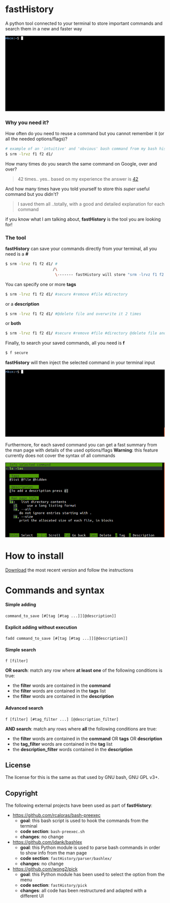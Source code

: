 # fastHistory

A python tool connected to your terminal to store important commands and search them in a new and faster way

![Search sample](images/search.gif)

### Why you need it?

How often do you need to reuse a command but you cannot remember it (or all the needed options/flags)?

```sh
# example of an 'intuitive' and 'obvious' bash command from my bash history
$ srm -lrvz f1 f2 d1/
```

How many times do you search the same command on Google, over and over? 

> 42 times..  yes..  based on my experience the answer is [42](https://www.independent.co.uk/life-style/history/42-the-answer-to-life-the-universe-and-everything-2205734.html)


And how many times have you told yourself to store this *super* useful command but you didn't? 

> I saved them all ..totally, with a good and detailed explanation for each command

if you know what I am talking about, **fastHistory** is the tool you are looking for!


### The tool

**fastHistory** can save your commands directly from your terminal, all you need is a **#**

```sh
$ srm -lrvz f1 f2 d1/ #
                     /\
                      \------- fastHistory will store "srm -lrvz f1 f2 d1/" in its internal database
```

You can specify one or more **tags**


```sh
$ srm -lrvz f1 f2 d1/ #secure #remove #file #directory
```

or a **description**

```sh
$ srm -lrvz f1 f2 d1/ #@delete file and overwrite it 2 times
```

or **both**

```sh
$ srm -lrvz f1 f2 d1/ #secure #remove #file #directory @delete file and overwrite it 2 times
```

Finally, to search your saved commands, all you need is **f**

```sh
$ f secure
```

**fastHistory** will then inject the selected command in your terminal input

![Search sample](images/sample.gif)


Furthermore, for each saved command you can get a fast summary from the man page with details of the used options/flags
**Warning**: this feature currently does not cover the syntax of all commands

![Info ls sample](images/show.info.ls.png)


# How to install

[Download](https://github.com/mkcn/fastHistory/releases) the most recent version and follow the instructions


# Commands and syntax

#### Simple adding

```
command_to_save [#[tag [#tag ...]][@description]]
```

#### Explicit adding without execution

```
fadd command_to_save [#[tag [#tag ...]][@description]]
```

#### Simple search 

```
f [filter]
```

**OR search**: match any row where **at least one** of the following conditions is true:

* the __filter__ words are contained in the **command** 
* the __filter__ words are contained in the **tags** list
* the __filter__ words are contained in the **description**

#### Advanced search
```
f [filter] [#tag_filter ...] [@description_filter]
```

**AND search**: match any rows where **all** the following conditions are true:

* the __filter__ words are contained in the **command** OR **tags** OR **description**
* the __tag_filter__ words are contained in the **tag** list
* the __description_filter__ words contained in the **description**


License
----

The license for this is the same as that used by GNU bash, GNU GPL v3+.


Copyright
----

The following external projects have been used as part of **fastHistory**:
*  https://github.com/rcaloras/bash-preexec 
    *  **goal**: this bash script is used to hook the commands from the terminal
    *  **code section**: ```bash-preexec.sh```
    *  **changes**: no change
*  https://github.com/idank/bashlex
    *  **goal**: this Python module is used to parse bash commands in order to show info from the man page
    *  **code section**: ```fastHistory/parser/bashlex/```
    *  **changes**: no change 
*  https://github.com/wong2/pick
    *  **goal**: this Python module has been used to select the option from the menu
    *  **code section**: ```fastHistory/pick```
    *  **changes**: all code has been restructured and adapted with a different UI




